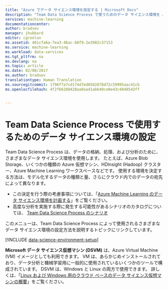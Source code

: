 ```yaml
---
title: "Azure でデータ サイエンス環境を設定する | Microsoft Docs"
description: "Team Data Science Process で使うためのデータ サイエンス環境を Azure で設定します。"
services: machine-learning
documentationcenter: 
author: bradsev
manager: jhubbard
editor: cgronlun
ms.assetid: 481cfa6a-7ea3-46ac-b0f9-2e3982c37153
ms.service: machine-learning
ms.workload: data-services
ms.tgt_pltfrm: na
ms.devlang: na
ms.topic: article
ms.date: 02/08/2017
ms.author: bradsev
translationtype: Human Translation
ms.sourcegitcommit: 1796f7a7cd174d7ed6582878d72c59995aac41cb
ms.openlocfilehash: 4f2f66288428aa0aa41abb40ce0e43c4848543ff


---
```

# <a name="set-up-data-science-environments-for-use-in-the-team-data-science-process"></a>Team Data Science Process で使用するためのデータ サイエンス環境の設定
Team Data Science Process は、データの格納、処理、および分析のために、さまざまなデータ サイエンス環境を使用します。 たとえば、Azure Blob Storage、いくつかの種類の Azure 仮想マシン、HDInsight (Hadoop) クラスター、Azure Machine Learning ワークスペースなどです。 使用する環境を決定する方法は、モデル化するデータの種類と量、さらにクラウド内でのデータの宛先によって異なります。 

* この決定を行う際の考慮事項については、「[Azure Machine Learning のデータ サイエンス環境を計画する](machine-learning-data-science-plan-your-environment.md)」をご覧ください。 
* 高度な分析を実施する際に発生する可能性があるシナリオのカタログについては、 [Team Data Science Process のシナリオ](machine-learning-data-science-plan-sample-scenarios.md)

このメニューは、Team Data Science Process によって使用されるさまざまなデータ サイエンス環境の設定方法を説明するトピックにリンクしています。

[!INCLUDE [data-science-environment-setup](../../includes/cap-setup-environments.md)]

**Microsoft データ サイエンス仮想マシン (DSVM)** は、Azure Virtual Machine (VM) イメージとしても利用できます。 VM は、あらかじめインストールされており、データ分析と機械学習用に一般的に使用されているいくつかのツールで構成されています。 DSVM は、Windows と Linux の両方で使用できます。 詳しくは、「[Linux および Windows 用のクラウド ベースのデータ サイエンス仮想マシンの概要](machine-learning-data-science-virtual-machine-overview.md)」をご覧ください。




<!--HONumber=Feb17_HO2-->


